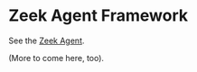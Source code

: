 Zeek Agent Framework
====================

See the [Zeek Agent](https://github.com/zeek/zeek-agent-v2).

(More to come here, too).

